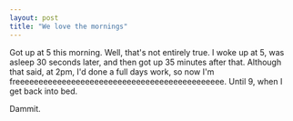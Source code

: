 ```yaml
---
layout: post
title: "We love the mornings"
---
```

Got up at 5 this morning. Well, that's not entirely true. I woke up at 5, was
asleep 30 seconds later, and then got up 35 minutes after that. Although that
said, at 2pm, I'd done a full days work, so now I'm
freeeeeeeeeeeeeeeeeeeeeeeeeeeeeeeeeeeeeeeeeeeee. Until 9, when I get back into
bed.

Dammit.

